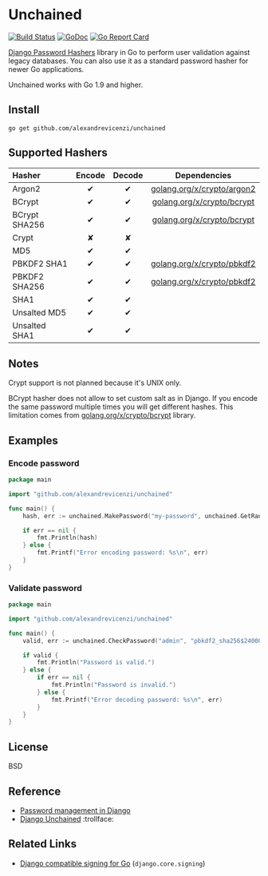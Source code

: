 # Unchained

[![Build Status](https://travis-ci.org/alexandrevicenzi/unchained.svg?branch=master)](https://travis-ci.org/alexandrevicenzi/unchained)
[![GoDoc](https://godoc.org/github.com/alexandrevicenzi/unchained?status.svg)](http://godoc.org/github.com/alexandrevicenzi/unchained)
[![Go Report Card](https://goreportcard.com/badge/github.com/alexandrevicenzi/unchained)](https://goreportcard.com/report/github.com/alexandrevicenzi/unchained)

[Django Password Hashers](https://docs.djangoproject.com/en/2.2/topics/auth/passwords/) library in Go to perform user validation against legacy databases.
You can also use it as a standard password hasher for newer Go applications.

Unchained works with Go 1.9 and higher.

## Install

```
go get github.com/alexandrevicenzi/unchained
```

## Supported Hashers

| Hasher | Encode | Decode | Dependencies |
|:-------|:------:|:------:|:------------:|
| Argon2        | ✔ | ✔ | [golang.org/x/crypto/argon2](https://godoc.org/golang.org/x/crypto/argon2) |
| BCrypt        | ✔ | ✔ | [golang.org/x/crypto/bcrypt](https://godoc.org/golang.org/x/crypto/bcrypt) |
| BCrypt SHA256 | ✔ | ✔ | [golang.org/x/crypto/bcrypt](https://godoc.org/golang.org/x/crypto/bcrypt) |
| Crypt         | ✘ | ✘ |  |
| MD5           | ✔ | ✔ |  |
| PBKDF2 SHA1   | ✔ | ✔ | [golang.org/x/crypto/pbkdf2](https://godoc.org/golang.org/x/crypto/pbkdf2) |
| PBKDF2 SHA256 | ✔ | ✔ | [golang.org/x/crypto/pbkdf2](https://godoc.org/golang.org/x/crypto/pbkdf2) |
| SHA1          | ✔ | ✔ |  |
| Unsalted MD5  | ✔ | ✔ |  |
| Unsalted SHA1 | ✔ | ✔ |  |

## Notes

Crypt support is not planned because it's UNIX only.

BCrypt hasher does not allow to set custom salt as in Django.
If you encode the same password multiple times you will get different hashes.
This limitation comes from [golang.org/x/crypto/bcrypt](golang.org/x/crypto/bcrypt) library.

## Examples

### Encode password

```go
package main

import "github.com/alexandrevicenzi/unchained"

func main() {
    hash, err := unchained.MakePassword("my-password", unchained.GetRandomString(12), "default")

    if err == nil {
        fmt.Println(hash)
    } else {
        fmt.Printf("Error encoding password: %s\n", err)
    }
}
```

### Validate password

```go
package main

import "github.com/alexandrevicenzi/unchained"

func main() {
    valid, err := unchained.CheckPassword("admin", "pbkdf2_sha256$24000$JMO9TJawIXB1$5iz40fwwc+QW6lZY+TuNciua3YVMV3GXdgkhXrcvWag=")

    if valid {
        fmt.Println("Password is valid.")
    } else {
        if err == nil {
            fmt.Println("Password is invalid.")
        } else {
            fmt.Printf("Error decoding password: %s\n", err)
        }
    }
}
```

## License

BSD

## Reference

- [Password management in Django](https://docs.djangoproject.com/en/2.2/topics/auth/passwords/)
- [Django Unchained](http://www.imdb.com/title/tt1853728/) :trollface:

## Related Links

- [Django compatible signing for Go](https://gitlab.com/pennersr/djgo/) (`django.core.signing`)
